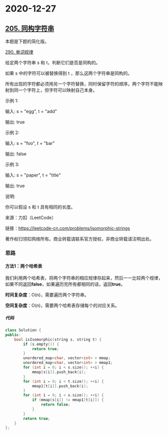 # 2020-12-27

## [205. 同构字符串](https://leetcode-cn.com/problems/isomorphic-strings/)

本题是下题的简化版。

[290. 单词规律](https://leetcode-cn.com/problems/word-pattern/)

给定两个字符串 s 和 t，判断它们是否是同构的。

如果 s 中的字符可以被替换得到 t ，那么这两个字符串是同构的。

所有出现的字符都必须用另一个字符替换，同时保留字符的顺序。两个字符不能映射到同一个字符上，但字符可以映射自己本身。

示例 1:

输入: s = "egg", t = "add"

输出: true

示例 2:

输入: s = "foo", t = "bar"

输出: false

示例 3:

输入: s = "paper", t = "title"

输出: true

说明:

你可以假设 s 和 t 具有相同的长度。

来源：力扣（LeetCode）

链接：https://leetcode-cn.com/problems/isomorphic-strings

著作权归领扣网络所有。商业转载请联系官方授权，非商业转载请注明出处。

### 思路

#### 方法1：两个哈希表

我们利用两个哈希表，将两个字符串的相应规律存起来，然后一一比较两个规律，如果不同返回**false**，如果遍历完所有都相同的话，返回**true**。



**时间复杂度**：O(n)，需要遍历两个字符串。

**空间复杂度**：O(n)，需要两个哈希表存储每个的对应关系。

##### 代码

```cpp
class Solution {
public:
    bool isIsomorphic(string s, string t) {
        if (s.empty()) {
            return true;
        }
        unordered_map<char, vector<int> > mmap;
        unordered_map<char, vector<int> > mmap1;
        for (int i = 0; i < s.size(); ++i) {
            mmap[s[i]].push_back(i);
        }
        for (int i = 0; i < t.size(); ++i) {
            mmap1[t[i]].push_back(i);
        }
        for (int i = 0; i < s.size(); ++i) {
            if (mmap[s[i]] != mmap1[t[i]]) {
                return false;
            }
        }
        return true;
    }
};
```

